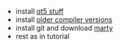- install [qt5 stuff](https://askubuntu.com/questions/1335184/qt5-default-not-in-ubuntu-21-04/1395746#1395746)
- install [older compiler versions](https://askubuntu.com/questions/1406962/install-gcc7-on-ubuntu-22-04)
- install git and download [marty](https://github.com/docbrown1955/marty-public/commit/3f9f1657eeb1078ae6b3aaaeb586ce623c2b6913)
- rest as in tutorial
